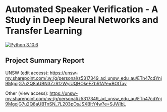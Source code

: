 # Automated Speaker Verification - A Study in Deep Neural Networks and Transfer Learning 

[![Python 3.10.6](https://img.shields.io/badge/python-3.10.6-greensvg)](https://www.python.org/downloads/release/python-3106/) 

<!-- ![TensorFlow](https://img.shields.io/badge/TensorFlow-%23FF6F00.svg?style=for-the-badge&logo=TensorFlow&logoColor=white)

![PyTorch](https://img.shields.io/badge/PyTorch-%23EE4C2C.svg?style=for-the-badge&logo=PyTorch&logoColor=white) -->

## Project Summary Report

UNSW (edit access): https://unsw-my.sharepoint.com/:w:/g/personal/z5317349_ad_unsw_edu_au/ETn47cdYnj9MgojG7u2Q8aUBN3ZzRfzWyiUQHOkeEZbRfA?e=BOtTay

Other (view access): https://unsw-my.sharepoint.com/:w:/g/personal/z5317349_ad_unsw_edu_au/ETn47cdYnj9MgojG7u2Q8aUBTnSN_7L203pOsJSXBItY4w?e=SJWIbL